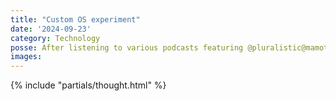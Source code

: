 ```yaml
---
title: "Custom OS experiment"
date: '2024-09-23'
category: Technology
posse: After listening to various podcasts featuring @pluralistic@mamot.fr and his last few DEFCON talks, I’ve very temped to install the de-Googled OS https://e.foundation/ on my Fairphone to prove to myself and others that there is an alternative the status quo.
images:
---
```


{% include "partials/thought.html" %}
